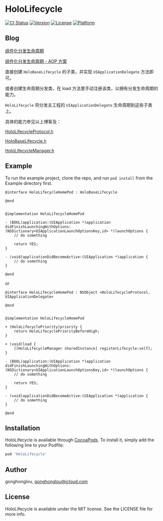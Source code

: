 # HoloLifecycle

[![CI Status](https://img.shields.io/travis/HoloFoundation/HoloLifecycle.svg?style=flat)](https://travis-ci.org/HoloFoundation/HoloLifecycle)
[![Version](https://img.shields.io/cocoapods/v/HoloLifecycle.svg?style=flat)](https://cocoapods.org/pods/HoloLifecycle)
[![License](https://img.shields.io/cocoapods/l/HoloLifecycle.svg?style=flat)](https://cocoapods.org/pods/HoloLifecycle)
[![Platform](https://img.shields.io/cocoapods/p/HoloLifecycle.svg?style=flat)](https://cocoapods.org/pods/HoloLifecycle)

## Blog

[组件化分发生命周期](http://gonghonglou.com/2019/08/29/pod-lifecycle/)

[组件化分发生命周期 - AOP 方案](http://gonghonglou.com/2020/03/08/pod-lifecycle-aop/)


直接创建  `HoloBaseLifecycle`  的子类，并实现  `UIApplicationDelegate`  方法即可。 

或者创建生命周期分发类，在 load 方法里手动注册该类，以拥有分发生命周期的能力。

`HoloLifecycle` 将分发主工程的 `UIApplicationDelegate`  生命周期到这些子类上。


具体的能力参见以上博客及：

[HoloLifecycleProtocol.h](https://github.com/HoloFoundation/HoloLifecycle/blob/master/HoloLifecycle/Classes/Holo/HoloLifecycleProtocol.h) 

[HoloBaseLifecycle.h](https://github.com/HoloFoundation/HoloLifecycle/blob/master/HoloLifecycle/Classes/Holo/HoloBaseLifecycle.h) 

[HoloLifecycleManager.h](https://github.com/HoloFoundation/HoloLifecycle/blob/master/HoloLifecycle/Classes/Holo/HoloLifecycleManager.h) 


## Example

To run the example project, clone the repo, and run `pod install` from the Example directory first.

```objc
@interface HoloLifecycleHomePod : HoloBaseLifecycle

@end


@implementation HoloLifecycleHomePod

- (BOOL)application:(UIApplication *)application didFinishLaunchingWithOptions:(NSDictionary<UIApplicationLaunchOptionsKey,id> *)launchOptions {
    // do something
    
    return YES;
}

- (void)applicationDidBecomeActive:(UIApplication *)application {
    // do something
}

@end
```

or

```objc
@interface HoloLifecycleHomePod : NSObject <HoloLifecycleProtocol, UIApplicationDelegate>

@end


@implementation HoloLifecycleHomePod

+ (HoloLifecyclePriority)priority {
    return HoloLifecyclePriorityBeforeHigh;
}

+ (void)load {
    [[HoloLifecycleManager sharedInstance] registerLifecycle:self];
}

- (BOOL)application:(UIApplication *)application didFinishLaunchingWithOptions:(NSDictionary<UIApplicationLaunchOptionsKey,id> *)launchOptions {
    // do something
    
    return YES;
}

- (void)applicationDidBecomeActive:(UIApplication *)application {
    // do something
}

@end
```

## Installation

HoloLifecycle is available through [CocoaPods](https://cocoapods.org). To install
it, simply add the following line to your Podfile:

```ruby
pod 'HoloLifecycle'
```

## Author

gonghonglou, gonghonglou@icloud.com

## License

HoloLifecycle is available under the MIT license. See the LICENSE file for more info.


